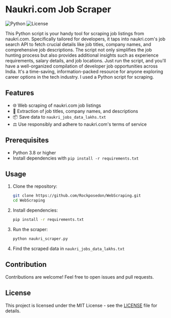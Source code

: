 # Naukri.com Job Scraper

![Python](https://img.shields.io/badge/Python-3.8%2B-blue)
![License](https://img.shields.io/badge/License-MIT-green)

This Python script is your handy tool for scraping job listings from naukri.com. Specifically tailored for developers, it taps into naukri.com's job search API to fetch crucial details like job titles, company names, and comprehensive job descriptions. The script not only simplifies the job hunting process but also provides additional insights such as experience requirements, salary details, and job locations. Just run the script, and you'll have a well-organized compilation of developer job opportunities across India. It's a time-saving, information-packed resource for anyone exploring career options in the tech industry. I used a Python script for scraping. 

## Features

- 🌐 Web scraping of naukri.com job listings
- 📝 Extraction of job titles, company names, and descriptions
- 📦 Save data to `naukri_jobs_data_lakhs.txt`
- ⚖️ Use responsibly and adhere to naukri.com's terms of service

## Prerequisites

- Python 3.8 or higher
- Install dependencies with `pip install -r requirements.txt`

## Usage

1. Clone the repository:

    ```bash
    git clone https://github.com/Rockposedon/WebScraping.git
    cd WebScraping
    ```

2. Install dependencies:

    ```bash
    pip install -r requirements.txt
    ```

3. Run the scraper:

    ```bash
    python naukri_scraper.py
    ```

4. Find the scraped data in `naukri_jobs_data_lakhs.txt`

## Contribution

Contributions are welcome! Feel free to open issues and pull requests.

## License

This project is licensed under the MIT License - see the [LICENSE](LICENSE) file for details.
